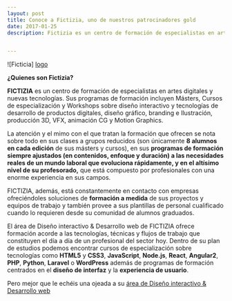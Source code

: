 ```yaml
---
layout: post
title: Conoce a Fictizia, uno de nuestros patrocinadores gold
date: 2017-01-25
description: Fictizia es un centro de formación de especialistas en artes digitales y nuevas tecnologías. Sus programas de formación incluyen Másters, Cursos de especialización y Workshops sobre diseño interactivo y tecnologías de desarrollo de productos digitales, diseño gráfico, branding e Ilustración, producción 3D, VFX, animación CG y Motion Graphics.


---
```

![Ficticia] [logo]

**¿Quienes son Fictizia?**

**FICTIZIA** es un centro de formación de especialistas en artes digitales y nuevas tecnologías. Sus programas de formación incluyen Másters, Cursos de especialización y Workshops sobre diseño interactivo y tecnologías de desarrollo de productos digitales, diseño gráfico, branding e Ilustración, producción 3D, VFX, animación CG y Motion Graphics.

La atención y el mimo con el que tratan la formación que ofrecen se nota sobre todo en sus clases a grupos reducidos (son únicamente **8 alumnos en cada edición** de sus másters y cursos), en sus **programas de formación siempre ajustados (en contenidos, enfoque y duración) a las necesidades reales de un mundo laboral que evoluciona rápidamente, y en el altísimo nivel de su profesorado,** que está compuesto por profesionales con una enorme experiencia en sus campos.

FICTIZIA, además, está constantemente en contacto con empresas ofreciéndoles soluciones de **formación a medida** de sus proyectos y equipos de trabajo y también provee a sus plantillas de personal cualificado cuando lo requieren desde su comunidad de alumnos graduados.

El área de Diseño interactivo & Desarrollo web de FICTIZIA ofrece formación acorde a las tecnologías, técnicas y flujos de trabajo que constituyen el día a día de un profesional del sector hoy. Dentro de su plan de estudios podemos encontrar cursos de especialización sobre tecnologías como **HTML5** y **CSS3**, **JavaScript**, **Node.js**, **React**, **Angular2**, **PHP**, **Python**, **Laravel** o **WordPress** además de programas de formación centrados en el **diseño de interfaz** y la **experiencia de usuario**.

Pero mejor que le echéis una ojeada a su  [área de Diseño interactivo & Desarrollo web](http://fictizia.com/formacion/area/web)

[logo]: http://frontfest.es/assets/img/sponsors/fictizia.png
